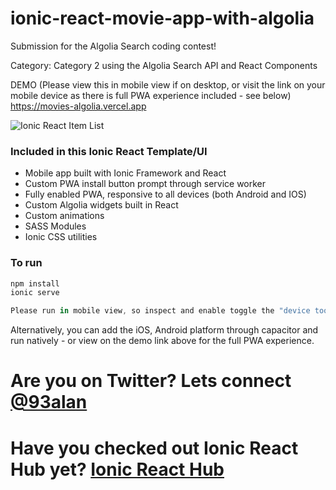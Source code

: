 # ionic-react-movie-app-with-algolia
Submission for the Algolia Search coding contest!

Category:
Category 2 using the Algolia Search API and React Components

DEMO (Please view this in mobile view if on desktop, or visit the link on your mobile device as there is full PWA experience included - see below)
https://movies-algolia.vercel.app

![Ionic React Item List](https://repository-images.githubusercontent.com/358203630/3953e780-9ddf-11eb-9c0b-da2dde02dbfb)

### Included in this Ionic React Template/UI
* Mobile app built with Ionic Framework and React
* Custom PWA install button prompt through service worker
* Fully enabled PWA, responsive to all devices (both Android and IOS)
* Custom Algolia widgets built in React
* Custom animations
* SASS Modules
* Ionic CSS utilities

### To run

```javascript
npm install
ionic serve

Please run in mobile view, so inspect and enable toggle the "device toolbar" button for mobile view and view on a device.
```

Alternatively, you can add the iOS, Android platform through capacitor and run natively - or view on the demo link above for the full PWA experience.

# Are you on Twitter? Lets connect [@93alan](https://twitter.com/93alan)
# Have you checked out Ionic React Hub yet? [Ionic React Hub](https://ionicreacthub.com)
